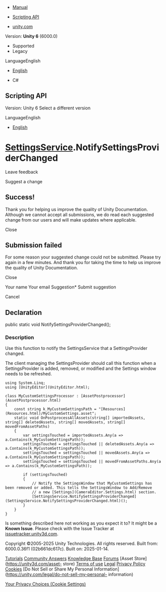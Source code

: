 [ ]()

  * [Manual](../Manual/index.html)
  * [Scripting API](../ScriptReference/index.html)

  * [unity.com](https://unity.com/)

Version: **Unity 6** (6000.0)

  * Supported
  * Legacy

LanguageEnglish

  * [English]()

  * C#

[ ](https://docs.unity3d.com)

## Scripting API

Version: Unity 6 Select a different version

LanguageEnglish

  * [English]()

#  [SettingsService](SettingsService.html).NotifySettingsProviderChanged

Leave feedback

Suggest a change

## Success!

Thank you for helping us improve the quality of Unity Documentation. Although
we cannot accept all submissions, we do read each suggested change from our
users and will make updates where applicable.

Close

## Submission failed

For some reason your suggested change could not be submitted. Please <a>try
again</a> in a few minutes. And thank you for taking the time to help us
improve the quality of Unity Documentation.

Close

Your name Your email Suggestion* Submit suggestion

Cancel

[ ]()

## Declaration

public static void NotifySettingsProviderChanged();

### Description

Use this function to notify the SettingsService that a SettingsProvider
changed.

The client managing the SettingsProvider should call this function when a
SettingsProvider is added, removed, or modified and the Settings window needs
to be refreshed.

    
    
    using System.Linq;
    using [UnityEditor](UnityEditor.html);  
      
    class MyCustomSettingsProcessor : [AssetPostprocessor](AssetPostprocessor.html)
    {
        const string k_MyCustomSettingsPath = "[Resources](Resources.html)/MyCustomSettings.asset";
        static void OnPostprocessAllAssets(string[] importedAssets, string[] deletedAssets, string[] movedAssets, string[] movedFromAssetPaths)
        {
            var settingsTouched = importedAssets.Any(a => a.Contains(k_MyCustomSettingsPath));
            settingsTouched = settingsTouched || deletedAssets.Any(a => a.Contains(k_MyCustomSettingsPath));
            settingsTouched = settingsTouched || movedAssets.Any(a => a.Contains(k_MyCustomSettingsPath));
            settingsTouched = settingsTouched || movedFromAssetPaths.Any(a => a.Contains(k_MyCustomSettingsPath));  
      
            if (settingsTouched)
            {
                // Notify the SettingsWindow that MyCustomSettings has been removed or added. This tells the SettingsWindow to Add/Remove
                // a new [Settings](CameraEditor.Settings.html) section.
                [SettingsService.NotifySettingsProviderChanged](SettingsService.NotifySettingsProviderChanged.html)();
            }
        }
    }
    

Is something described here not working as you expect it to? It might be a
**Known Issue**. Please check with the Issue Tracker at
[issuetracker.unity3d.com](https://issuetracker.unity3d.com).

Copyright ©2005-2025 Unity Technologies. All rights reserved. Built from:
6000.0.36f1 (02b661dc617c). Built on: 2025-01-14.

[Tutorials](https://unity3d.com/learn) [Community
Answers](https://answers.unity3d.com) [Knowledge
Base](https://support.unity3d.com/hc/en-us)
[Forums](https://forum.unity3d.com) [Asset Store](https://unity3d.com/asset-
store) [Terms of use](https://docs.unity3d.com/Manual/TermsOfUse.html)
[Legal](https://unity.com/legal) [Privacy
Policy](https://unity.com/legal/privacy-policy)
[Cookies](https://unity.com/legal/cookie-policy) [Do Not Sell or Share My
Personal Information](https://unity.com/legal/do-not-sell-my-personal-
information)

[Your Privacy Choices (Cookie Settings)](javascript:void\(0\);)

